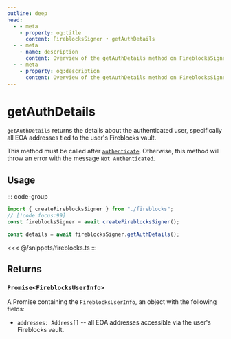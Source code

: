 ```yaml
---
outline: deep
head:
  - - meta
    - property: og:title
      content: FireblocksSigner • getAuthDetails
  - - meta
    - name: description
      content: Overview of the getAuthDetails method on FireblocksSigner
  - - meta
    - property: og:description
      content: Overview of the getAuthDetails method on FireblocksSigner
---
```


# getAuthDetails

`getAuthDetails` returns the details about the authenticated user, specifically all EOA addresses tied to the user's Fireblocks vault.

This method must be called after [`authenticate`](/packages/aa-signers/fireblocks/authenticate). Otherwise, this method will throw an error with the message `Not Authenticated`.

## Usage

::: code-group

```ts [example.ts]
import { createFireblocksSigner } from "./fireblocks";
// [!code focus:99]
const fireblocksSigner = await createFireblocksSigner();

const details = await fireblocksSigner.getAuthDetails();
```

<<< @/snippets/fireblocks.ts
:::

## Returns

### `Promise<FireblocksUserInfo>`

A Promise containing the `FireblocksUserInfo`, an object with the following fields:

- `addresses: Address[]` -- all EOA addresses accessible via the user's Fireblocks vault.
